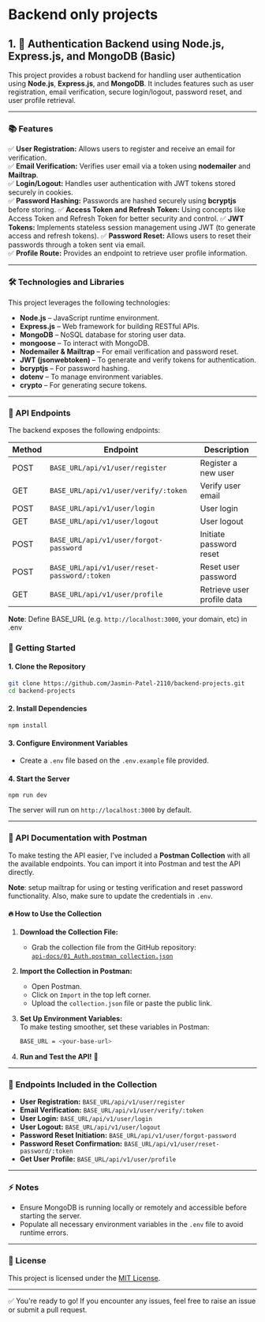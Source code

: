 # Backend only projects

## 1. 🚀 Authentication Backend using Node.js, Express.js, and MongoDB (Basic)

This project provides a robust backend for handling user authentication using **Node.js**, **Express.js**, and **MongoDB**. It includes features such as user registration, email verification, secure login/logout, password reset, and user profile retrieval.

---

### 📚 Features

✅ **User Registration:** Allows users to register and receive an email for verification.  
✅ **Email Verification:** Verifies user email via a token using **nodemailer** and **Mailtrap**.  
✅ **Login/Logout:** Handles user authentication with JWT tokens stored securely in cookies.  
✅ **Password Hashing:** Passwords are hashed securely using **bcryptjs** before storing.
✅ **Access Token and Refresh Token:** Using concepts like Access Token and Refresh Token for better security and control.
✅ **JWT Tokens:** Implements stateless session management using JWT (to generate access and refresh tokens).
✅ **Password Reset:** Allows users to reset their passwords through a token sent via email.  
✅ **Profile Route:** Provides an endpoint to retrieve user profile information.

---

### 🛠️ Technologies and Libraries

This project leverages the following technologies:

- **Node.js** – JavaScript runtime environment.
- **Express.js** – Web framework for building RESTful APIs.
- **MongoDB** – NoSQL database for storing user data.
- **mongoose** – To interact with MongoDB.
- **Nodemailer & Mailtrap** – For email verification and password reset.
- **JWT (jsonwebtoken)** – To generate and verify tokens for authentication.
- **bcryptjs** – For password hashing.
- **dotenv** – To manage environment variables.
- **crypto** – For generating secure tokens.

---

### 📡 API Endpoints

The backend exposes the following endpoints:

| Method | Endpoint                                     | Description                |
| ------ | -------------------------------------------- | -------------------------- |
| POST   | `BASE_URL/api/v1/user/register`              | Register a new user        |
| GET    | `BASE_URL/api/v1/user/verify/:token`         | Verify user email          |
| POST   | `BASE_URL/api/v1/user/login`                 | User login                 |
| GET    | `BASE_URL/api/v1/user/logout`                | User logout                |
| POST   | `BASE_URL/api/v1/user/forgot-password`       | Initiate password reset    |
| POST   | `BASE_URL/api/v1/user/reset-password/:token` | Reset user password        |
| GET    | `BASE_URL/api/v1/user/profile`               | Retrieve user profile data |

**Note**: Define BASE_URL (e.g. `http://localhost:3000`, your domain, etc) in .env

### 🚀 Getting Started

#### 1. Clone the Repository

```bash
git clone https://github.com/Jasmin-Patel-2110/backend-projects.git
cd backend-projects
```

#### 2. Install Dependencies

```nginx
npm install
```

#### 3. Configure Environment Variables

- Create a `.env` file based on the `.env.example` file provided.

#### 4. Start the Server

```nginx
npm run dev
```

The server will run on `http://localhost:3000` by default.

---

### 📡 API Documentation with Postman

To make testing the API easier, I’ve included a **Postman Collection** with all the available endpoints. You can import it into Postman and test the API directly.

**Note**: setup mailtrap for using or testing verification and reset password functionality. Also, make sure to update the credentials in `.env`.

#### 🔥 **How to Use the Collection**

1. **Download the Collection File:**

   - Grab the collection file from the GitHub repository:  
     [`api-docs/01_Auth.postman_collection.json`](https://github.com/Jasmin-Patel-2110/backend-projects/tree/main/api-docs/01_Auth.postman_collection.json)

2. **Import the Collection in Postman:**

   - Open Postman.
   - Click on `Import` in the top left corner.
   - Upload the `collection.json` file or paste the public link.

3. **Set Up Environment Variables:**  
   To make testing smoother, set these variables in Postman:

   ```bash
   BASE_URL = <your-base-url>
   ```

4. **Run and Test the API!** 🚀

---

### 📄 **Endpoints Included in the Collection**

- **User Registration:** `BASE_URL/api/v1/user/register`
- **Email Verification:** `BASE_URL/api/v1/user/verify/:token`
- **User Login:** `BASE_URL/api/v1/user/login`
- **User Logout:** `BASE_URL/api/v1/user/logout`
- **Password Reset Initiation:** `BASE_URL/api/v1/user/forgot-password`
- **Password Reset Confirmation:** `BASE_URL/api/v1/user/reset-password/:token`
- **Get User Profile:** `BASE_URL/api/v1/user/profile`

---

### ⚡ Notes

- Ensure MongoDB is running locally or remotely and accessible before starting the server.
- Populate all necessary environment variables in the `.env` file to avoid runtime errors.

---

### 📄 License

This project is licensed under the [MIT License](LICENSE).

---

✅ You're ready to go! If you encounter any issues, feel free to raise an issue or submit a pull request.
